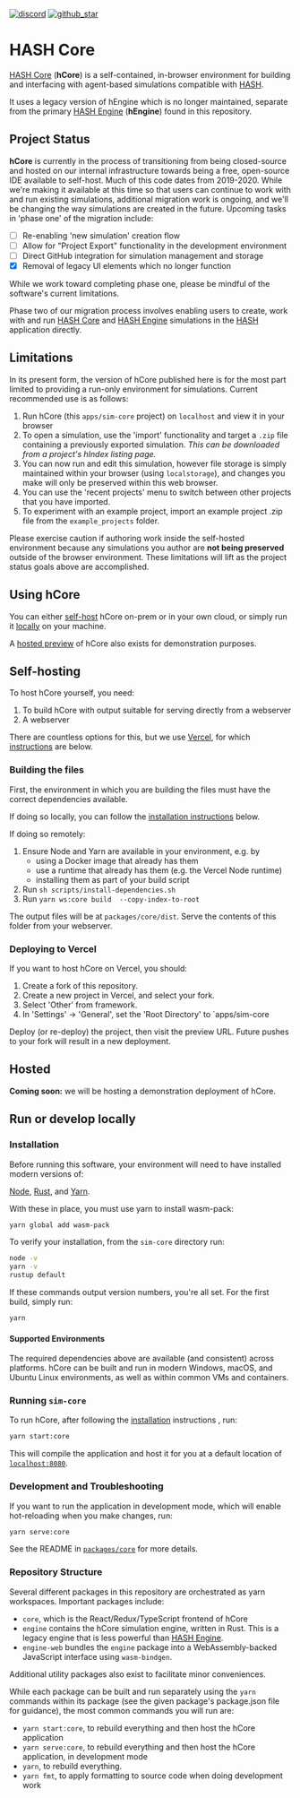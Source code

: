 [discord]: https://hash.ai/discord?utm_medium=organic&utm_source=github_readme_labs-repo_apps-sim-core
[github_star]: https://github.com/hashintel/labs#
[hash]: https://hash.ai/platform/hash?utm_medium=organic&utm_source=github_readme_labs-repo_apps-sim-core
[hash core]: https://hash.ai/platform/core?utm_medium=organic&utm_source=github_readme_labs-repo_apps-sim-core
[hash engine]: https://hash.ai/platform/engine?utm_medium=organic&utm_source=github_readme_labs-repo_apps-sim-core

[![discord](https://img.shields.io/discord/840573247803097118)][discord] [![github_star](https://img.shields.io/github/stars/hashintel/labs?label=Star%20on%20GitHub&style=social)][github_star]

# HASH Core

[HASH Core] (**hCore**) is a self-contained, in-browser environment for building and interfacing with agent-based simulations compatible with [HASH].

It uses a legacy version of hEngine which is no longer maintained, separate from the primary [HASH Engine] (**hEngine**) found in this repository.


## Project Status

**hCore** is currently in the process of transitioning from being closed-source and hosted on our internal infrastructure towards being a free, open-source IDE available to self-host. Much of this code dates from 2019-2020. While we're making it available at this time so that users can continue to work with and run existing simulations, additional migration work is ongoing, and we'll be changing the way simulations are created in the future. Upcoming tasks in 'phase one' of the migration include:

- [ ] Re-enabling 'new simulation' creation flow
- [ ] Allow for "Project Export" functionality in the development environment
- [ ] Direct GitHub integration for simulation management and storage
- [X] Removal of legacy UI elements which no longer function

While we work toward completing phase one, please be mindful of the software's current limitations.

Phase two of our migration process involves enabling users to create, work with and run [HASH Core] and [HASH Engine] simulations in the [HASH] application directly.

## Limitations

In its present form, the version of hCore published here is for the most part limited to providing a run-only environment for simulations. Current recommended use is as follows:

1. Run hCore (this `apps/sim-core` project) on `localhost` and view it in your browser
1. To open a simulation, use the 'import' functionality and target a `.zip` file containing a previously exported simulation. _This can be downloaded from a project's hIndex listing page._
1. You can now run and edit this simulation, however file storage is simply maintained within your browser (using `localstorage`), and changes you make will only be preserved within this web browser.
1. You can use the 'recent projects' menu to switch between other projects that you have imported.
1. To experiment with an example project, import an example project .zip file from the `example_projects` folder.

Please exercise caution if authoring work inside the self-hosted environment because any simulations you author are **not being preserved** outside of the browser environment.  These limitations will lift as the project status goals above are accomplished.

## Using hCore

You can either [self-host](#self-hosting) hCore on-prem or in your own cloud, or simply run it [locally](#run-or-develop-locally) on your machine.

A [hosted preview](#hosted) of hCore also exists for demonstration purposes.

## Self-hosting

To host hCore yourself, you need:
1. To build hCore with output suitable for serving directly from a webserver
2. A webserver

There are countless options for this, but we use [Vercel](https://vercel.com/), for which [instructions](#deploying-to-vercel) are below.

### Building the files

First, the environment in which you are building the files must have the correct dependencies available.

If doing so locally, you can follow the [installation instructions](#run-or-develop-locally) below.

If doing so remotely:
1. Ensure Node and Yarn are available in your environment, e.g. by
   - using a Docker image that already has them
   - use a runtime that already has them (e.g. the Vercel Node runtime)
   - installing them as part of your build script
1. Run `sh scripts/install-dependencies.sh`
1. Run `yarn ws:core build  --copy-index-to-root`

The output files will be at `packages/core/dist`. Serve the contents of this folder from your webserver.

### Deploying to Vercel

If you want to host hCore on Vercel, you should:
1. Create a fork of this repository.
1. Create a new project in Vercel, and select your fork.
1. Select 'Other' from framework.
1. In 'Settings' -> 'General', set the 'Root Directory' to `apps/sim-core
 
Deploy (or re-deploy) the project, then visit the preview URL. Future pushes to your fork will result in a new deployment.

## Hosted

**Coming soon:** we will be hosting a demonstration deployment of hCore.

## Run or develop locally

### Installation

Before running this software, your environment will need to have installed modern versions of:

[Node](https://nodejs.org/en/), [Rust](https://www.rust-lang.org/learn/get-started), and [Yarn](https://yarnpkg.com/lang/en/).

With these in place, you must use yarn to install wasm-pack:
```sh
yarn global add wasm-pack
```

To verify your installation, from the `sim-core` directory run:
```sh
node -v
yarn -v
rustup default
```
If these commands output version numbers, you're all set.
For the first build, simply run:
```sh
yarn
```

#### Supported Environments

The required dependencies above are available (and consistent) across platforms. hCore can be built and run in modern Windows, macOS, and Ubuntu Linux environments, as well as within common VMs and containers.

### Running `sim-core`

To run hCore, after following the [installation](#installation) instructions , run:

```sh
yarn start:core
```

This will compile the application and host it for you at a default location of [`localhost:8080`](http://localhost:8080).

### Development and Troubleshooting

If you want to run the application in development mode, which will enable hot-reloading when you make changes, run:

```sh
yarn serve:core
```

See the README in [`packages/core`](https://github.com/hashintel/labs/tree/main/apps/sim-core/packages/core) for more details.

### Repository Structure

Several different packages in this repository are orchestrated as yarn workspaces. Important packages include:
 - `core`, which is the React/Redux/TypeScript frontend of hCore
 - `engine` contains the hCore simulation engine, written in Rust. This is a legacy engine that is less powerful than [HASH Engine].
 - `engine-web` bundles the `engine` package into a WebAssembly-backed JavaScript interface using `wasm-bindgen`.

 Additional utility packages also exist to facilitate minor conveniences.

 While each package can be built and run separately using the `yarn` commands within its package (see the given package's package.json file for guidance), the most common commands you will run are:
 - `yarn start:core`, to rebuild everything and then host the hCore application
 - `yarn serve:core`, to rebuild everything and then host the hCore application, in development mode
 - `yarn`, to rebuild everything.
 - `yarn fmt`, to apply formatting to source code when doing development work

